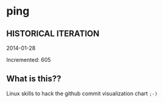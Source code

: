 # ping

## HISTORICAL ITERATION
2014-01-28

Incremented: 605

## What is this?? 
Linux skills to hack the github commit visualization chart `;-)`
